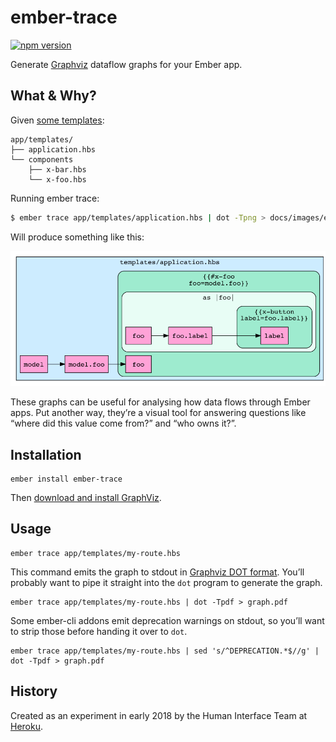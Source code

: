 # ember-trace

[![npm version](https://badge.fury.io/js/ember-trace.svg)](https://badge.fury.io/js/ember-trace)

Generate [Graphviz] dataflow graphs for your Ember app.

## What & Why?

Given [some templates]:

```
app/templates/
├── application.hbs
└── components
    ├── x-bar.hbs
    └── x-foo.hbs
```

Running ember trace:

```sh
$ ember trace app/templates/application.hbs | dot -Tpng > docs/images/example.png
```

Will produce something like this:

![Example graph](./docs/images/example.png)

These graphs can be useful for analysing how data flows through Ember apps.
Put another way, they’re a visual tool for answering questions like “where did
this value come from?” and “who owns it?”.

## Installation

```
ember install ember-trace
```

Then [download and install GraphViz](http://graphviz.org/download/).

## Usage

```
ember trace app/templates/my-route.hbs
```

This command emits the graph to stdout in [Graphviz DOT format]. You’ll
probably want to pipe it straight into the `dot` program to generate the graph.

```
ember trace app/templates/my-route.hbs | dot -Tpdf > graph.pdf
```

Some ember-cli addons emit deprecation warnings on stdout, so you’ll want to
strip those before handing it over to `dot`.

```
ember trace app/templates/my-route.hbs | sed 's/^DEPRECATION.*$//g' | dot -Tpdf > graph.pdf
```

## History

Created as an experiment in early 2018 by the Human Interface Team at [Heroku].

[Graphviz]: http://graphviz.org/
[Graphviz DOT format]: https://www.graphviz.org/doc/info/lang.html
[some templates]: ./tests/dummy/app/templates/
[Heroku]: https://heroku.com/
